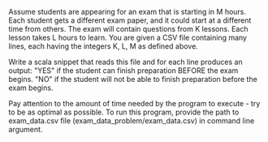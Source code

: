 Assume students are appearing for an exam that is starting in M hours.
Each student gets a different exam paper, and it could start at a different time from others.
The exam will contain questions from K lessons. Each lesson takes L hours to learn.
You are given a CSV file containing many lines, each having the integers K, L, M as defined above.

Write a scala snippet that reads this file and for each line produces an output:
"YES" if the student can finish preparation BEFORE the exam begins.
"NO" if the student will not be able to finish preparation before the exam begins.

Pay attention to the amount of time needed by the program to execute - try to be as optimal as possible.
To run this program, provide the path to exam_data.csv file (exam_data_problem/exam_data.csv) in command line argument.
